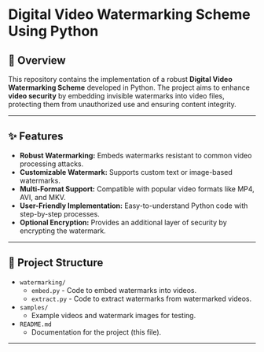 # Digital Video Watermarking Scheme Using Python

## 🌟 Overview
This repository contains the implementation of a robust **Digital Video Watermarking Scheme** developed in Python. The project aims to enhance **video security** by embedding invisible watermarks into video files, protecting them from unauthorized use and ensuring content integrity.

---

## ✨ Features
- **Robust Watermarking:** Embeds watermarks resistant to common video processing attacks.
- **Customizable Watermark:** Supports custom text or image-based watermarks.
- **Multi-Format Support:** Compatible with popular video formats like MP4, AVI, and MKV.
- **User-Friendly Implementation:** Easy-to-understand Python code with step-by-step processes.
- **Optional Encryption:** Provides an additional layer of security by encrypting the watermark.

---

## 📂 Project Structure
- `watermarking/`  
  - `embed.py` - Code to embed watermarks into videos.  
  - `extract.py` - Code to extract watermarks from watermarked videos.  
- `samples/`  
  - Example videos and watermark images for testing.  
- `README.md`  
  - Documentation for the project (this file).  

---
